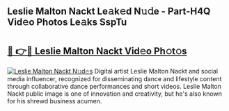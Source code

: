 ## Leslie Malton Nackt Le𝚊k𝚎d N𝚞𝚍e - Part-H4Q Vid𝚎o Photos Le𝚊ks SspTu

# <h2><a href="http://fb7lh0.evod.top/?m=Leslie+Malton+Nackt">🔗 👉🔴 Leslie Malton Nackt Vid𝚎o Ph𝚘t𝚘s</a></h2>

[![Leslie Malton Nackt N𝚞d𝚎s](https://i.imgur.com/8V9OHl7.gif)](http://fb7lh0.evod.top/?m=Leslie+Malton+Nackt)
Digital artist Leslie Malton Nackt and social media influencer, recognized for disseminating dance and lifestyle content through collaborative dance performances and short videos. Leslie Malton Nackt public image is one of innovation and creativity, but he's also known for his shrewd business acumen. 
